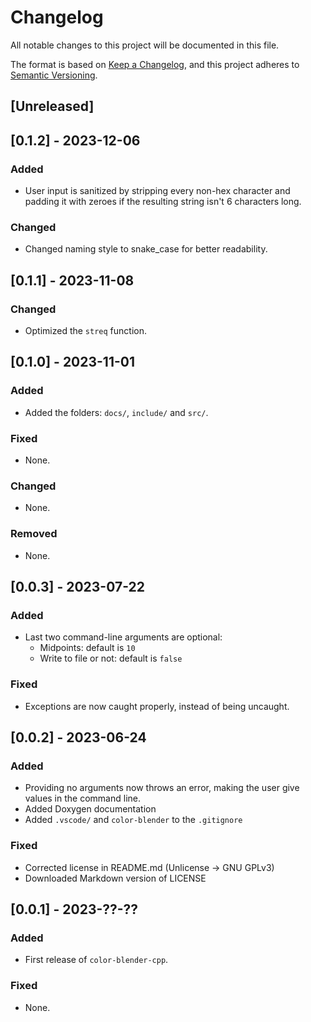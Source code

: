 # Changelog

All notable changes to this project will be documented in this file.

The format is based on [Keep a Changelog](https://keepachangelog.com/),
and this project adheres to [Semantic Versioning](https://semver.org/).

## \[Unreleased\]

## \[0.1.2\] - 2023-12-06

### Added

  - User input is sanitized by stripping every non-hex character and padding it with zeroes if the resulting string isn't 6 characters long.

### Changed

  - Changed naming style to snake_case for better readability.

## \[0.1.1\] - 2023-11-08

### Changed

  - Optimized the `streq` function. 

## \[0.1.0\] - 2023-11-01

### Added

  - Added the folders: `docs/`, `include/` and `src/`.

### Fixed

  - None.

### Changed

  - None.

### Removed

  - None.

## \[0.0.3\] - 2023-07-22

### Added

  - Last two command-line arguments are optional:
      - Midpoints: default is `10`
      - Write to file or not: default is `false`

### Fixed

  - Exceptions are now caught properly, instead of being uncaught.

## \[0.0.2\] - 2023-06-24

### Added

  - Providing no arguments now throws an error, making the user give values in the command line.
  - Added Doxygen documentation
  - Added `.vscode/` and `color-blender` to the `.gitignore`

### Fixed

  - Corrected license in README.md (Unlicense -\> GNU GPLv3)
  - Downloaded Markdown version of LICENSE

## \[0.0.1\] - 2023-??-??

### Added

  - First release of `color-blender-cpp`.

### Fixed

  - None.

